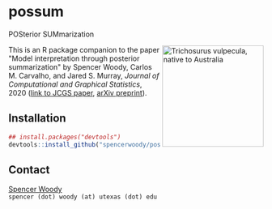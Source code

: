 
# possum

POSterior SUMmarization

<img src="https://www.abc.net.au/news/image/6598536-1x1-940x940.jpg" align="right" alt="Trichosurus vulpecula, native to Australia" width="200" />

This is an R package companion to the paper "Model interpretation
through posterior summarization" by Spencer Woody, Carlos M. Carvalho,
and Jared S. Murray, *Journal of Computational and Graphical
Statistics*, 2020 ([link to JCGS paper][JCGS], [arXiv
preprint][arxiv]).

## Installation

```r
## install.packages("devtools")
devtools::install_github("spencerwoody/possum")
```

## Contact

[Spencer Woody][sw]  
`spencer (dot) woody (at) utexas (dot) edu`

[arxiv]: https://arxiv.org/abs/1905.07103
[JCGS]: https://www.tandfonline.com/doi/abs/10.1080/10618600.2020.1796684?journalCode=ucgs20
[sw]: https://spencerwoody.github.io/
